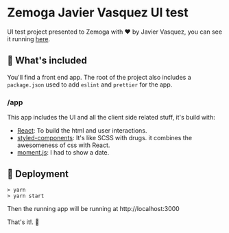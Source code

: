 # Zemoga Javier Vasquez UI test

UI test project presented to Zemoga with ❤️ by Javier Vasquez, you can see it running [here]().

## 💼 What's included

You'll find a front end app. The root of the project also includes a `package.json` used to add `eslint` and `prettier` for the app.

### /app

This app includes the UI and all the client side related stuff, it's build with:

- [React](https://reactjs.org/): To build the html and user interactions.
- [styled-components](https://www.styled-components.com/): It's like SCSS with drugs. it combines the awesomeness of css with React.
- [moment.js](https://momentjs.com/): I had to show a date.

## 🚀 Deployment

```
> yarn
> yarn start

```

Then the running app will be running at http://localhost:3000

That's it!. 🎉
